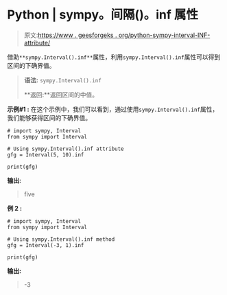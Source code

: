 # Python | sympy。间隔()。inf 属性

> 原文:[https://www . geesforgeks . org/python-sympy-interval-INF-attribute/](https://www.geeksforgeeks.org/python-sympy-interval-inf-attribute/)

借助`**sympy.Interval().inf**`属性，利用`sympy.Interval().inf`属性可以得到区间的下确界值。

> **语法:** `sympy.Interval().inf`
> 
> **返回:**返回区间的中值。

**示例#1 :**
在这个示例中，我们可以看到，通过使用`sympy.Interval().inf`属性，我们能够获得区间的下确界值。

```
# import sympy, Interval
from sympy import Interval

# Using sympy.Interval().inf attribute
gfg = Interval(5, 10).inf

print(gfg)
```

**输出:**

> five

**例 2 :**

```
# import sympy, Interval
from sympy import Interval

# Using sympy.Interval().inf method
gfg = Interval(-3, 1).inf

print(gfg)
```

**输出:**

> -3